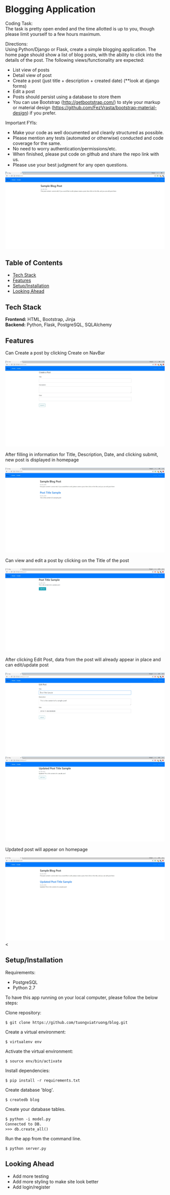 # Blogging Application
Coding Task: <br>
The task is pretty open ended and the time allotted is up to you, though please limit yourself to a few hours maximum.

Directions: <br>
Using Python/Django or Flask, create a simple blogging application. The home page should show a list of blog posts, with the ability to click into the details of the post. The following views/functionality are expected:

* List view of posts
* Detail view of post
* Create a post (just title + description + created date) (**look at django forms)
* Edit a post
* Posts should persist using a database to store them
* You can use Bootstrap (http://getbootstrap.com/) to style your markup or material design (https://github.com/FezVrasta/bootstrap-material-design) if you prefer.

Important FYIs:<br>
* Make your code as well documented and cleanly structured as possible.
* Please mention any tests (automated or otherwise) conducted and code coverage for the same.
* No need to worry authentication/permissions/etc.
* When finished, please put code on github and share the repo link with us.
* Please use your best judgment for any open questions.

<img src="/static/homepage.JPG">

## Table of Contents

* [Tech Stack](#tech-stack)
* [Features](#features)
* [Setup/Installation](#installation)
* [Looking Ahead](#future)

## <a name="tech-stack"></a>Tech Stack

__Frontend:__ HTML, Bootstrap, Jinja <br>
__Backend:__ Python, Flask, PostgreSQL, SQLAlchemy<br>

## <a name="features"></a> Features

Can Create a post by clicking Create on NavBar <br><br>
<img src="/static/create_post.jpg">

After filling in information for Title, Description, Date, and clicking submit, new post is displayed in homepage<br><br>
<img src="/static/submit_post.jpg">

Can view and edit a post by clicking on the Title of the post <br><br>
<img src="/static/edit_option.jpg">

After clicking Edit Post, data from the post will already appear in place and can edit/update post <br><br>
<img src="/static/edit_post.jpg"><br>
<img src="/static/edited.jpg">

Updated post will appear on homepage <br><br>
<img src="/static/edited_homepage.jpg"><


## <a name="installation"></a>Setup/Installation

Requirements:

- PostgreSQL
- Python 2.7

To have this app running on your local computer, please follow the below steps:

Clone repository:
```
$ git clone https://github.com/tuongviatruong/blog.git
```
Create a virtual environment:
```
$ virtualenv env
```
Activate the virtual environment:
```
$ source env/bin/activate
```
Install dependencies:
```
$ pip install -r requirements.txt
```

Create database 'blog'.
```
$ createdb blog
```
Create your database tables.
```
$ python -i model.py
Connected to DB.
>>> db.create_all()

```
Run the app from the command line.
```
$ python server.py
```

## <a name='future'></a> Looking Ahead
* Add more testing
* Add more styling to make site look better
* Add login/register 
